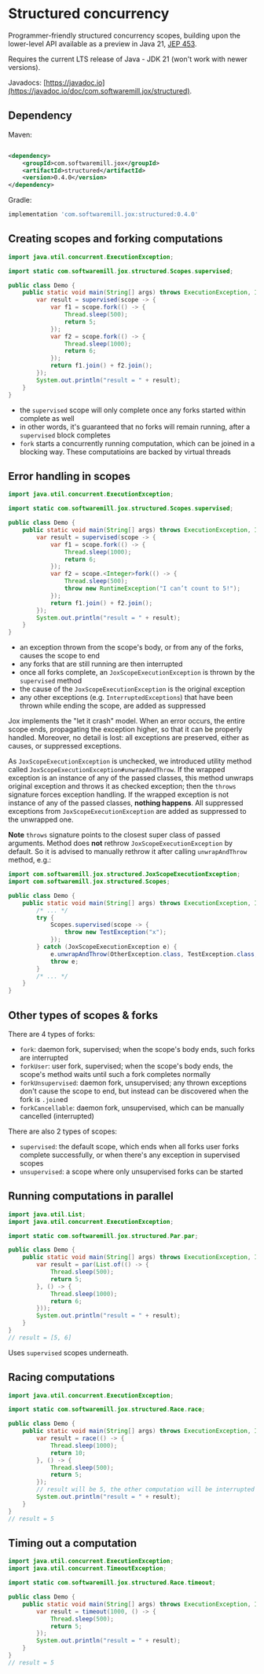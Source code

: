 # Structured concurrency

Programmer-friendly structured concurrency scopes, building upon the lower-level API available as a preview in Java 21,
[JEP 453](https://openjdk.org/jeps/453).

Requires the current LTS release of Java - JDK 21 (won't work with newer versions).

Javadocs: [https://javadoc.io](https://javadoc.io/doc/com.softwaremill.jox/structured).

## Dependency

Maven:

```xml

<dependency>
    <groupId>com.softwaremill.jox</groupId>
    <artifactId>structured</artifactId>
    <version>0.4.0</version>
</dependency>
```

Gradle:

```groovy
implementation 'com.softwaremill.jox:structured:0.4.0'
```

## Creating scopes and forking computations

```java
import java.util.concurrent.ExecutionException;

import static com.softwaremill.jox.structured.Scopes.supervised;

public class Demo {
    public static void main(String[] args) throws ExecutionException, InterruptedException {
        var result = supervised(scope -> {
            var f1 = scope.fork(() -> {
                Thread.sleep(500);
                return 5;
            });
            var f2 = scope.fork(() -> {
                Thread.sleep(1000);
                return 6;
            });
            return f1.join() + f2.join();
        });
        System.out.println("result = " + result);
    }
}
```

* the `supervised` scope will only complete once any forks started within complete as well
* in other words, it's guaranteed that no forks will remain running, after a `supervised` block completes
* `fork` starts a concurrently running computation, which can be joined in a blocking way. These computatioins are
  backed by virtual threads

## Error handling in scopes

```java
import java.util.concurrent.ExecutionException;

import static com.softwaremill.jox.structured.Scopes.supervised;

public class Demo {
    public static void main(String[] args) throws ExecutionException, InterruptedException {
        var result = supervised(scope -> {
            var f1 = scope.fork(() -> {
                Thread.sleep(1000);
                return 6;
            });
            var f2 = scope.<Integer>fork(() -> {
                Thread.sleep(500);
                throw new RuntimeException("I can’t count to 5!");
            });
            return f1.join() + f2.join();
        });
        System.out.println("result = " + result);
    }
}
```

* an exception thrown from the scope's body, or from any of the forks, causes the scope to end
* any forks that are still running are then interrupted
* once all forks complete, an `JoxScopeExecutionException` is thrown by the `supervised` method
* the cause of the `JoxScopeExecutionException` is the original exception
* any other exceptions (e.g. `InterruptedExceptions`) that have been thrown while ending the scope, are added as
  suppressed

Jox implements the "let it crash" model. When an error occurs, the entire scope ends, propagating the exception higher,
so that it can be properly handled. Moreover, no detail is lost: all exceptions are preserved, either as causes, or
suppressed exceptions.

As `JoxScopeExecutionException` is unchecked, we introduced utility method called
`JoxScopeExecutionException#unwrapAndThrow`. If the wrapped exception is an instance of any of the passed classes, this
method unwraps original exception and throws it as checked exception; then the `throws` signature forces exception
handling. If the wrapped exception is not instance of any of the passed classes, **nothing happens**. All suppressed
exceptions from `JoxScopeExecutionException` are added as suppressed to the unwrapped one.

**Note** `throws` signature points to the closest super class of passed arguments.
Method does **not** rethrow `JoxScopeExecutionException` by default.
So it is advised to manually rethrow it after calling `unwrapAndThrow` method, e.g.:

```java
import com.softwaremill.jox.structured.JoxScopeExecutionException;
import com.softwaremill.jox.structured.Scopes;

public class Demo {
    public static void main(String[] args) throws ExecutionException, InterruptedException {
        /* ... */
        try {
            Scopes.supervised(scope -> {
                throw new TestException("x");
            });
        } catch (JoxScopeExecutionException e) {
            e.unwrapAndThrow(OtherException.class, TestException.class, YetAnotherException.class);
            throw e;
        }
        /* ... */
    }
}
```

## Other types of scopes & forks

There are 4 types of forks:

* `fork`: daemon fork, supervised; when the scope's body ends, such forks are interrupted
* `forkUser`: user fork, supervised; when the scope's body ends, the scope's method waits until such a fork completes
  normally
* `forkUnsupervised`: daemon fork, unsupervised; any thrown exceptions don't cause the scope to end, but instead can be
  discovered when the fork is `.join`ed
* `forkCancellable`: daemon fork, unsupervised, which can be manually cancelled (interrupted)

There are also 2 types of scopes:

* `supervised`: the default scope, which ends when all forks user forks complete successfully, or when there's any
  exception in supervised scopes
* `unsupervised`: a scope where only unsupervised forks can be started

## Running computations in parallel

```java
import java.util.List;
import java.util.concurrent.ExecutionException;

import static com.softwaremill.jox.structured.Par.par;

public class Demo {
    public static void main(String[] args) throws ExecutionException, InterruptedException {
        var result = par(List.of(() -> {
            Thread.sleep(500);
            return 5;
        }, () -> {
            Thread.sleep(1000);
            return 6;
        }));
        System.out.println("result = " + result);
    }
}
// result = [5, 6]
```

Uses `supervised` scopes underneath.

## Racing computations

```java
import java.util.concurrent.ExecutionException;

import static com.softwaremill.jox.structured.Race.race;

public class Demo {
    public static void main(String[] args) throws ExecutionException, InterruptedException {
        var result = race(() -> {
            Thread.sleep(1000);
            return 10;
        }, () -> {
            Thread.sleep(500);
            return 5;
        });
        // result will be 5, the other computation will be interrupted on the Thread.sleep
        System.out.println("result = " + result);
    }
}
// result = 5
```

## Timing out a computation

```java
import java.util.concurrent.ExecutionException;
import java.util.concurrent.TimeoutException;

import static com.softwaremill.jox.structured.Race.timeout;

public class Demo {
    public static void main(String[] args) throws ExecutionException, InterruptedException, TimeoutException {
        var result = timeout(1000, () -> {
            Thread.sleep(500);
            return 5;
        });
        System.out.println("result = " + result);
    }
}
// result = 5
```
